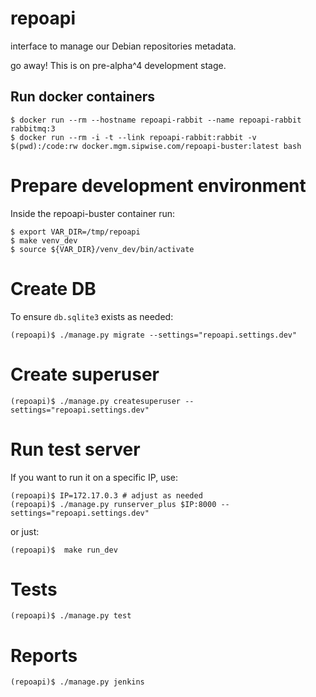 repoapi
=======

interface to manage our Debian repositories metadata.

go away! This is on pre-alpha^4 development stage.

Run docker containers
---------------------

    $ docker run --rm --hostname repoapi-rabbit --name repoapi-rabbit rabbitmq:3
    $ docker run --rm -i -t --link repoapi-rabbit:rabbit -v $(pwd):/code:rw docker.mgm.sipwise.com/repoapi-buster:latest bash

Prepare development environment
===============================

Inside the repoapi-buster container run:

    $ export VAR_DIR=/tmp/repoapi
    $ make venv_dev
    $ source ${VAR_DIR}/venv_dev/bin/activate

Create DB
=========

To ensure `db.sqlite3` exists as needed:

    (repoapi)$ ./manage.py migrate --settings="repoapi.settings.dev"

Create superuser
================

    (repoapi)$ ./manage.py createsuperuser --settings="repoapi.settings.dev"

Run test server
================

If you want to run it on a specific IP, use:

    (repoapi)$ IP=172.17.0.3 # adjust as needed
    (repoapi)$ ./manage.py runserver_plus $IP:8000 --settings="repoapi.settings.dev"

or just:

    (repoapi)$  make run_dev

Tests
=====

    (repoapi)$ ./manage.py test

Reports
=======

    (repoapi)$ ./manage.py jenkins
